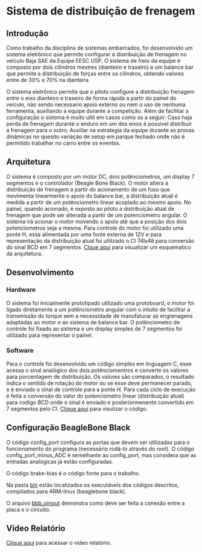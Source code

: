 # Sistema de distribuição de frenagem
## Introdução
Como trabalho da disciplina de sistemas embarcados, foi desenvolvido um sistema eletrônico que permite configurar a distribuição de frenagem no veículo Baja SAE da Equipe EESC USP. O sistema de freio da equipe é composto por dois cilindros mestres (dianteiro e traseiro) e um balance bar que permite a distribuição de forças entre os cilindros, obtendo valores entre de 30% e 70% na dianteira.

O sistema eletrônico permite que o piloto configure a distribuição frenagem entre o eixo dianteiro e traseiro de forma rápida a partir do painel do veículo, não sendo necessario apoio externo ou nem o uso de nenhuma ferramenta, auxiliando a equipe durante a competição. Além de facilitar a configuração o sistema é muito ultíl em casos como os a seguir: Caso haja perda de frenagem durante o enduro em um dos eixos é possivel distribuir a frenagem para o outro; Auxiliar na estrategia da equipe durante as provas dinâmicas no quesito variação de setup em parque fechado onde não é permitido trabalhar no carro entre os eventos.

## Arquitetura
O sistema é composto por um motor DC, dois potênciometros, um display 7 segmentos e o controlador (Beagle Bone Black). O motor altera a distribuição de frenagem a partir do acionamento de um fuso que movimenta linearmente o apoio do balance bar, a distribuição atual é medida a partir de um potênciometro linear acoplado ao mesmo apoio. No painel, quando acionado, é exposto ao piloto a distribuição atual de frenagem que pode ser alterada a partir de um potenciometro angular. O sistema irá acionar o motor movendo o apoio até que a posição dos dois potenciometros seja a mesma. Para controle do motor foi utilizado uma ponte H, essa alimentada por uma fonte externa de 12V e para representação da distribuição atual foi utilizado o CI 74ls48 para conversão do sinal BCD em 7 segmentos. [Clque aqui](https://github.com/leonardosimiao/trabalho-embarcados/blob/master/Arquitetura.pdf) para visualizar um esquematico da arquitetura.

## Desenvolvimento
### Hardware
O sistema foi inicialmente prototipado utilizado uma protoboard, o motor foi ligado diretamente a um potênciometro angular com o intuito de facilitar a transmissão do torque sem a necessidade de manufaturar as engrenagens adaptadas ao motor e ao sistema de balance bar. O potênciometro de controle foi fixado ao sistema e um display simples de 7 segmentos foi utilizado para representar o painel.

### Software
Para o controle foi desenvolvido um código simples em linguagem C, esse acessa o sinal analógico dos dois potênciomentros e converte os valores para porcentagem de distribuição. Os valores são comparados, o resultado indica o sentido de rotação do motor ou se esse deve permanecer parado, e é enviado o sinal de controle para a ponte H. Para cada ciclo de execução é feita a conversão do valor do potenciometro linear (distribuição atual) para codigo BCD onde o sinal é enviado e posteriormenente convertido em 7 segmentos pelo CI. [Clique aqui](https://github.com/leonardosimiao/trabalho-embarcados/blob/master/brake-bias.cpp) para visulizar o código. 

## Configuração BeagleBone Black
O código config_port configura as portas que devem ser utilizadas para o funcionamento do programa (necessário rodá-lo através do root).
O código config_port_minus_ADC é semelhante ao config_port, mas considera que as entradas analógicas já estão configuradas.

O código brake-bias é o código fonte para o trabalho.

Na pasta [bin](https://github.com/leonardosimiao/trabalho-embarcados/tree/master/bin) estão localizados os executáveis dos códigos descritos, compilados para ARM-linux (beaglebone black).

O arquivo [bbb_pinout](https://github.com/leonardosimiao/trabalho-embarcados/blob/master/bbb_pinout.pdf) demonstra como deve ser feita a conexão entre a placa e o circuito.

## Vídeo Relatório
[Clique aqui](link) para acessar o video relatório.
